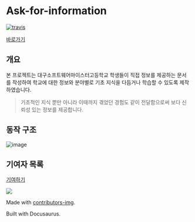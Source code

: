 # Ask-for-information

[![travis](https://api.travis-ci.com/Sh031224/ask-for-information.svg?branch=master)](https://travis-ci.com/github/Sh031224/ask-for-information/)

[바로가기](https://sh031224.github.io/ask-for-information)

## 개요

본 프로젝트는 대구소프트웨어마이스터고등학교 학생들이 직접 정보를 제공하는 문서를 작성하여 학교에 대한 정보와 분야별로 기초 지식을 다듬거나 학습할 수 있도록 제작하였습니다.

> 기초적인 지식 뿐만 아니라 이때까지 겪었던 경험도 같이 전달함으로써 보다 신뢰성 있는 정보를 제공합니다.

## 동작 구조

![image](https://user-images.githubusercontent.com/51149996/118069875-ed955d80-b3df-11eb-93e4-8266f7019ed4.png)


## 기여자 목록

[기여하기](https://sh031224.github.io/ask-for-information/blog)

<a href="https://github.com/Sh031224/ask-for-information/graphs/contributors">
  <img src="https://contrib.rocks/image?repo=Sh031224/ask-for-information" />
</a>

Made with [contributors-img](https://contrib.rocks).

Built with Docusaurus.
